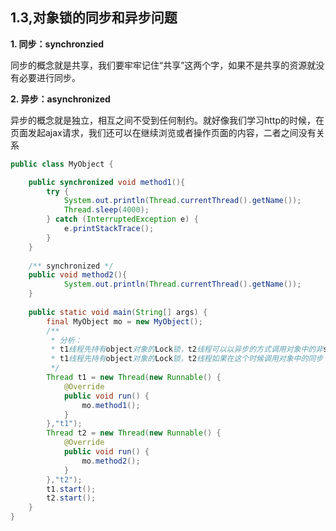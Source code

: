 ## 1.3,对象锁的同步和异步问题

**1. 同步：synchronzied**

同步的概念就是共享，我们要牢牢记住“共享”这两个字，如果不是共享的资源就没有必要进行同步。

**2. 异步：asynchronized**

异步的概念就是独立，相互之间不受到任何制约。就好像我们学习http的时候，在页面发起ajax请求，我们还可以在继续浏览或者操作页面的内容，二者之间没有关系

```java
public class MyObject {

	public synchronized void method1(){
		try {
			System.out.println(Thread.currentThread().getName());
			Thread.sleep(4000);
		} catch (InterruptedException e) {
			e.printStackTrace();
		}
	}
	
	/** synchronized */
	public void method2(){
			System.out.println(Thread.currentThread().getName());
	}
	
	public static void main(String[] args) {
		final MyObject mo = new MyObject();
		/**
		 * 分析：
		 * t1线程先持有object对象的Lock锁，t2线程可以以异步的方式调用对象中的非synchronized修饰的方法
		 * t1线程先持有object对象的Lock锁，t2线程如果在这个时候调用对象中的同步（synchronized）方法则需等待，也就是同步
		 */
		Thread t1 = new Thread(new Runnable() {
			@Override
			public void run() {
				mo.method1();
			}
		},"t1");
		Thread t2 = new Thread(new Runnable() {
			@Override
			public void run() {
				mo.method2();
			}
		},"t2");
		t1.start();
		t2.start();	
	}
}

```

